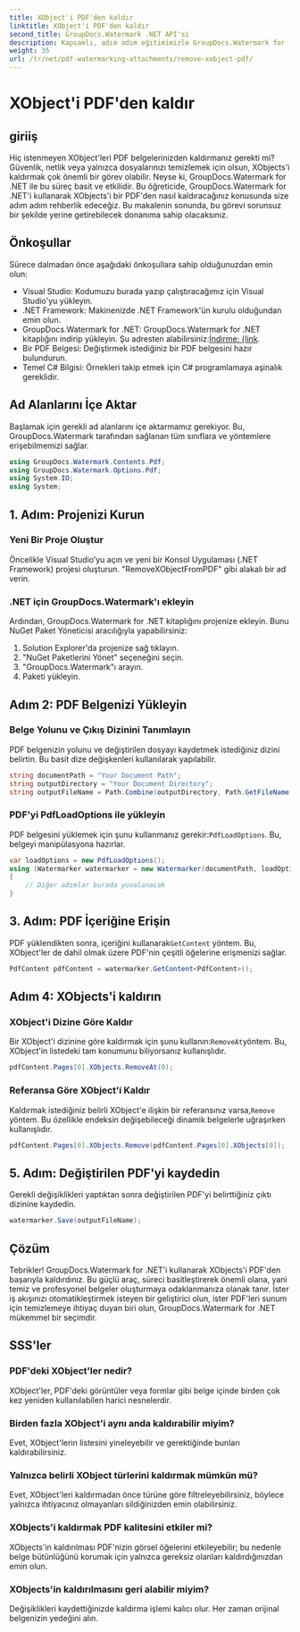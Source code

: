 ```yaml
---
title: XObject'i PDF'den kaldır
linktitle: XObject'i PDF'den kaldır
second_title: GroupDocs.Watermark .NET API'si
description: Kapsamlı, adım adım eğitimimizle GroupDocs.Watermark for .NET'i kullanarak XObjects'i PDF'lerden nasıl kolayca kaldıracağınızı öğrenin.
weight: 35
url: /tr/net/pdf-watermarking-attachments/remove-xobject-pdf/
---
```


# XObject'i PDF'den kaldır

## giriiş
Hiç istenmeyen XObject'leri PDF belgelerinizden kaldırmanız gerekti mi? Güvenlik, netlik veya yalnızca dosyalarınızı temizlemek için olsun, XObjects'i kaldırmak çok önemli bir görev olabilir. Neyse ki, GroupDocs.Watermark for .NET ile bu süreç basit ve etkilidir. Bu öğreticide, GroupDocs.Watermark for .NET'i kullanarak XObjects'i bir PDF'den nasıl kaldıracağınız konusunda size adım adım rehberlik edeceğiz. Bu makalenin sonunda, bu görevi sorunsuz bir şekilde yerine getirebilecek donanıma sahip olacaksınız.
## Önkoşullar
Sürece dalmadan önce aşağıdaki önkoşullara sahip olduğunuzdan emin olun:
- Visual Studio: Kodumuzu burada yazıp çalıştıracağımız için Visual Studio'yu yükleyin.
- .NET Framework: Makinenizde .NET Framework'ün kurulu olduğundan emin olun.
-  GroupDocs.Watermark for .NET: GroupDocs.Watermark for .NET kitaplığını indirip yükleyin. Şu adresten alabilirsiniz:[İndirme: {link](https://releases.groupdocs.com/Watermark/net/).
- Bir PDF Belgesi: Değiştirmek istediğiniz bir PDF belgesini hazır bulundurun.
- Temel C# Bilgisi: Örnekleri takip etmek için C# programlamaya aşinalık gereklidir.
## Ad Alanlarını İçe Aktar
Başlamak için gerekli ad alanlarını içe aktarmamız gerekiyor. Bu, GroupDocs.Watermark tarafından sağlanan tüm sınıflara ve yöntemlere erişebilmemizi sağlar.
```csharp
using GroupDocs.Watermark.Contents.Pdf;
using GroupDocs.Watermark.Options.Pdf;
using System.IO;
using System;
```
## 1. Adım: Projenizi Kurun
### Yeni Bir Proje Oluştur
Öncelikle Visual Studio’yu açın ve yeni bir Konsol Uygulaması (.NET Framework) projesi oluşturun. "RemoveXObjectFromPDF" gibi alakalı bir ad verin.
### .NET için GroupDocs.Watermark'ı ekleyin
Ardından, GroupDocs.Watermark for .NET kitaplığını projenize ekleyin. Bunu NuGet Paket Yöneticisi aracılığıyla yapabilirsiniz:
1. Solution Explorer'da projenize sağ tıklayın.
2. "NuGet Paketlerini Yönet" seçeneğini seçin.
3. "GroupDocs.Watermark"ı arayın.
4. Paketi yükleyin.
## Adım 2: PDF Belgenizi Yükleyin
### Belge Yolunu ve Çıkış Dizinini Tanımlayın
PDF belgenizin yolunu ve değiştirilen dosyayı kaydetmek istediğiniz dizini belirtin. Bu basit dize değişkenleri kullanılarak yapılabilir.
```csharp
string documentPath = "Your Document Path";
string outputDirectory = "Your Document Directory";
string outputFileName = Path.Combine(outputDirectory, Path.GetFileName(documentPath));
```
### PDF'yi PdfLoadOptions ile yükleyin
 PDF belgesini yüklemek için şunu kullanmanız gerekir:`PdfLoadOptions`. Bu, belgeyi manipülasyona hazırlar.
```csharp
var loadOptions = new PdfLoadOptions();
using (Watermarker watermarker = new Watermarker(documentPath, loadOptions))
{
    // Diğer adımlar burada yuvalanacak
}
```
## 3. Adım: PDF İçeriğine Erişin
 PDF yüklendikten sonra, içeriğini kullanarak`GetContent` yöntem. Bu, XObject'ler de dahil olmak üzere PDF'nin çeşitli öğelerine erişmenizi sağlar.
```csharp
PdfContent pdfContent = watermarker.GetContent<PdfContent>();
```
## Adım 4: XObjects'i kaldırın
### XObject'i Dizine Göre Kaldır
 Bir XObject'i dizinine göre kaldırmak için şunu kullanın:`RemoveAt`yöntem. Bu, XObject'in listedeki tam konumunu biliyorsanız kullanışlıdır.
```csharp
pdfContent.Pages[0].XObjects.RemoveAt(0);
```
### Referansa Göre XObject'i Kaldır
 Kaldırmak istediğiniz belirli XObject'e ilişkin bir referansınız varsa,`Remove` yöntem. Bu özellikle endeksin değişebileceği dinamik belgelerle uğraşırken kullanışlıdır.
```csharp
pdfContent.Pages[0].XObjects.Remove(pdfContent.Pages[0].XObjects[0]);
```
## 5. Adım: Değiştirilen PDF'yi kaydedin
Gerekli değişiklikleri yaptıktan sonra değiştirilen PDF'yi belirttiğiniz çıktı dizinine kaydedin.
```csharp
watermarker.Save(outputFileName);
```
## Çözüm
Tebrikler! GroupDocs.Watermark for .NET'i kullanarak XObjects'i PDF'den başarıyla kaldırdınız. Bu güçlü araç, süreci basitleştirerek önemli olana, yani temiz ve profesyonel belgeler oluşturmaya odaklanmanıza olanak tanır. İster iş akışınızı otomatikleştirmek isteyen bir geliştirici olun, ister PDF'leri sunum için temizlemeye ihtiyaç duyan biri olun, GroupDocs.Watermark for .NET mükemmel bir seçimdir.
## SSS'ler
### PDF'deki XObject'ler nedir?
XObject'ler, PDF'deki görüntüler veya formlar gibi belge içinde birden çok kez yeniden kullanılabilen harici nesnelerdir.
### Birden fazla XObject'i aynı anda kaldırabilir miyim?
Evet, XObject'lerin listesini yineleyebilir ve gerektiğinde bunları kaldırabilirsiniz.
### Yalnızca belirli XObject türlerini kaldırmak mümkün mü?
Evet, XObject'leri kaldırmadan önce türüne göre filtreleyebilirsiniz, böylece yalnızca ihtiyacınız olmayanları sildiğinizden emin olabilirsiniz.
### XObjects'i kaldırmak PDF kalitesini etkiler mi?
XObjects'in kaldırılması PDF'nizin görsel öğelerini etkileyebilir; bu nedenle belge bütünlüğünü korumak için yalnızca gereksiz olanları kaldırdığınızdan emin olun.
### XObjects'in kaldırılmasını geri alabilir miyim?
Değişiklikleri kaydettiğinizde kaldırma işlemi kalıcı olur. Her zaman orijinal belgenizin yedeğini alın.